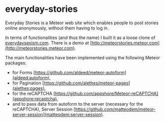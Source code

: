 # everyday-stories
Everyday Stories is a Meteor web site which enables people to post stories online
anonymously, without them having to log in.

In terms of functionalities (and thus the name) I built it as a loose clone of [everydaysexism.com](http://www.everydaysexism.com). 
There is a demo at [http://meteorstories.meteor.com](http://meteorstories.meteor.com).

The main functionalities have been implemented using the following Meteor packages:

- for Forms [https://github.com/aldeed/meteor-autoform](aldeed:autoform),
- for Pagination [https://github.com/alethes/meteor-pages](alethes:pages),
- for the reCAPTCHA [https://github.com/appshore/Meteor-reCAPTCHA](appshore:recaptcha),
- and to pass data from autoform to the server (necessary for the reCAPTCHA), Server Session [https://github.com/matteodem/meteor-server-session](matteodem:server-session).
